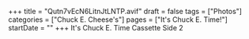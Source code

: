 +++
title = "Qutn7vEcN6LitnJtLNTP.avif"
draft = false
tags = ["Photos"]
categories = ["Chuck E. Cheese's"]
pages = ["It's Chuck E. Time!"]
startDate = ""
+++
It's Chuck E. Time Cassette Side 2

